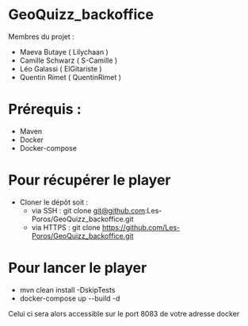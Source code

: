 # GeoQuizz_backoffice

Membres du projet :
- Maeva Butaye    ( Lilychaan )
- Camille Schwarz ( S-Camille )
- Léo Galassi     ( ElGitariste )
- Quentin Rimet   ( QuentinRimet )

# Prérequis :

* Maven
* Docker
* Docker-compose

# Pour récupérer le player

* Cloner le dépôt soit :
    - via SSH : git clone git@github.com:Les-Poros/GeoQuizz_backoffice.git
    - via HTTPS : git clone https://github.com/Les-Poros/GeoQuizz_backoffice.git
    
# Pour lancer le player

* mvn clean install -DskipTests
* docker-compose up --build -d

Celui ci sera alors accessible sur le port 8083 de votre adresse docker
